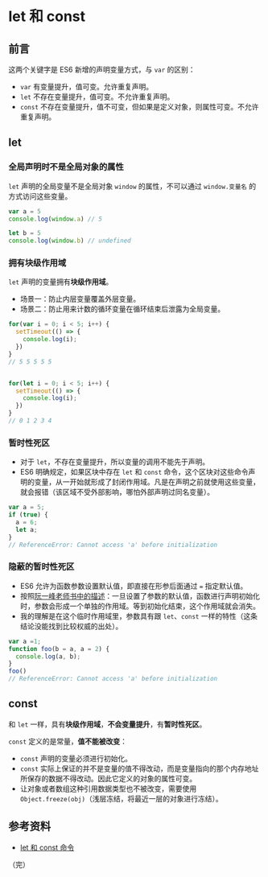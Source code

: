 # let 和 const

## 前言

这两个关键字是 ES6 新增的声明变量方式，与 `var` 的区别：

* `var` 有变量提升，值可变。允许重复声明。
* `let` 不存在变量提升，值可变。不允许重复声明。
* `const` 不存在变量提升，值不可变，但如果是定义对象，则属性可变。不允许重复声明。

## let

### 全局声明时不是全局对象的属性

`let` 声明的全局变量不是全局对象 `window` 的属性，不可以通过 `window.变量名` 的方式访问这些变量。

```javascript
var a = 5
console.log(window.a) // 5

let b = 5
console.log(window.b) // undefined
```

### 拥有块级作用域

`let` 声明的变量拥有**块级作用域**。

* 场景一：防止内层变量覆盖外层变量。
* 场景二：防止用来计数的循环变量在循环结束后泄露为全局变量。

```javascript
for(var i = 0; i < 5; i++) {
  setTimeout(() => {
    console.log(i);
  })
}
// 5 5 5 5 5


for(let i = 0; i < 5; i++) {
  setTimeout(() => {
    console.log(i);
  })
}
// 0 1 2 3 4
```

### 暂时性死区

* 对于 `let`，不存在变量提升，所以变量的调用不能先于声明。
* ES6 明确规定，如果区块中存在 `let` 和 `const` 命令，这个区块对这些命令声明的变量，从一开始就形成了封闭作用域。凡是在声明之前就使用这些变量，就会报错（该区域不受外部影响，哪怕外部声明过同名变量）。

```javascript
var a = 5;
if (true) {
  a = 6;
  let a;
}
// ReferenceError: Cannot access 'a' before initialization
```

### 隐蔽的暂时性死区

* ES6 允许为函数参数设置默认值，即直接在形参后面通过 `=` 指定默认值。
* 按照[阮一峰老师书中的描述](https://es6.ruanyifeng.com/#docs/function#作用域)：一旦设置了参数的默认值，函数进行声明初始化时，参数会形成一个单独的作用域。等到初始化结束，这个作用域就会消失。
* 我的理解是在这个临时作用域里，参数具有跟 `let`、`const` 一样的特性（这条结论没能找到比较权威的出处）。

```javascript
var a =1;
function foo(b = a, a = 2) {
  console.log(a, b);
}
foo()
// ReferenceError: Cannot access 'a' before initialization
```

## const

和 `let` 一样，具有**块级作用域**，**不会变量提升**，有**暂时性死区**。

`const` 定义的是常量，**值不能被改变**：

* `const` 声明的变量必须进行初始化。
* `const` 实际上保证的并不是变量的值不得改动，而是变量指向的那个内存地址所保存的数据不得改动。因此它定义的对象的属性可变。
* 让对象或者数组这种引用数据类型也不被改变，需要使用 `Object.freeze(obj)`（浅层冻结，将最近一层的对象进行冻结）。

## 参考资料

* [let 和 const 命令](https://es6.ruanyifeng.com/#docs/let)

（完）
